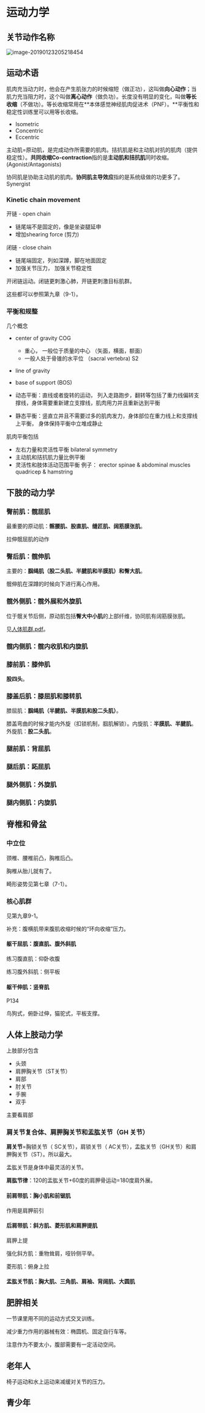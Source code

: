 # 运动力学

## 关节动作名称

![image-20190123205218454](assets/image-20190123205218454.png)

## 运动术语

肌肉充当动力时，他会在产生肌张力的时候缩短（做正功），这叫做**向心动作**；当肌力充当阻力时，这个叫做**离心动作**（做负功）。长度没有明显的变化，叫做**等长收缩**（不做功）。等长收缩常用在**本体感觉神经肌肉促进术（PNF）。**平衡性和稳定性训练里可以用等长收缩。
- Isometric 
- Concentric
- Eccentric


主动肌=原动肌，是完成动作所需要的肌肉。拮抗肌是和主动肌对抗的肌肉（提供稳定性）。**共同收缩Co-contraction**指的是**主动肌和拮抗肌**同时收缩。 (Agonist/Antagonists)

协同肌是协助主动肌的肌肉。**协同肌主导效应**指的是系统级做的功更多了。Synergist

### Kinetic chain movement
开链 - open chain
- 链尾端不是固定的，像是坐姿腿延申
- 增加shearing force (剪力)

闭链 - close chain
- 链尾端固定，列如深蹲，脚在地面固定
- 加强关节压力， 加强关节稳定性

开闭链运动。闭链更刺激心肺，开链更刺激目标肌群。

这些都可以参照第九章（9-1）。

### 平衡和规整
几个概念
- center of gravity COG
    - 重心， 一般位于质量的中心 （矢面，横面，额面）
    - 一般人处于骨锥的水平位 （sacral vertebra) S2
- line of gravity 
- base of support (BOS)

- 动态平衡：直线或者旋转的运动， 列入走路跑步，翻转等包括了重力线偏转支撑线，身体需要重新建立支撑线，肌肉用力并且重新达到平衡
- 静态平衡：竖直立并且不需要过多的肌肉发力，身体部位在重力线上和支撑线上平衡， 身体保持平衡中立堆成静止

肌肉平衡包括
- 左右力量和灵活性平衡 bilateral symmetry
- 主动肌和拮抗肌力量比例平衡
- 灵活性和肢体活动范围平衡
例子：
erector spinae & abdominal muscles
quadricep & hamstring

## 下肢的动力学

### 臀前肌：髋屈肌

最重要的原动肌：**髂腰肌、股直肌、缝匠肌、阔筋膜张肌**。

拉伸髋屈肌的动作

### 臀后肌：髋伸肌

主要的：**腘绳肌（股二头肌、半腱肌和半膜肌）和臀大肌**。

髋伸肌在深蹲的时候向下进行离心作用。

### 髋外侧肌：髋外展和外旋肌

位于髋关节后侧，原动肌包括**臀大中小肌**的上部纤维，协同肌有阔筋膜张肌。

见[人体肌群.pdf](人体肌群.pdf)。

### 髋内侧肌：髋内收肌和内旋肌

### 膝前肌：膝伸肌

**股四头**。

### 膝盖后肌：膝屈肌和膝转肌

膝屈肌：**腘绳肌（半腱肌、半膜肌和股二头肌）**。

膝盖弯曲的时候才能内外旋（扣锁机制，腘肌解锁）。内旋肌：**半膜肌、半腱肌**。外旋肌：**股二头肌**。

### 腿前肌：背屈肌

### 腿后肌：跖屈肌

### 腿外侧肌：外旋肌

### 腿内侧肌：内旋肌

## 脊椎和骨盆

### 中立位

颈椎、腰椎前凸，胸椎后凸。

胸椎从胎儿就有了。

畸形姿势见第七章（7-1）。

### 核心肌群



见第九章9-1。

补充：腹横肌带来腹肌收缩时候的“环向收缩”压力。

#### 躯干屈肌：腹直肌、腹外斜肌

练习腹直肌：仰卧收腹

练习腹外斜肌：侧平板

#### 躯干伸肌：竖脊肌

P134

鸟狗式，俯卧过伸，猫驼式，平板支撑。

## 人体上肢动力学

上肢部分包含

- 头颈
- 肩胛胸关节（ST关节）
- 肩部
- 肘关节
- 手腕
- 双手

主要看肩部

### 肩关节复合体、肩胛胸关节和盂肱关节（GH 关节）

**肩关节**=胸锁关节（ SC关节），肩锁关节（ AC关节），盂肱关节（GH关节）和肩胛胸关节（ST）。所以最大。

盂肱关节是身体中最灵活的关节。

**肩肱节律**：120的盂肱关节+60度的肩胛骨运动=180度肩外展。

#### 前肩带肌：胸小肌和前锯肌

作用是肩胛前引

#### 后肩带肌：斜方肌、菱形肌和肩胛提肌

肩胛上提

强化斜方肌：重物耸肩，哑铃侧平举。

菱形肌：俯身上拉

#### 盂肱关节肌：胸大肌、三角肌、肩袖、背阔肌、大圆肌



## 肥胖相关

一节课里用不同的运动方式交叉训练。

减少重力作用的器械有效：椭圆机、固定自行车等。

注意作为不要太小，腹部需要有一定活动空间。

## 老年人

椅子运动和水上运动来减缓对关节的压力。

## 青少年


